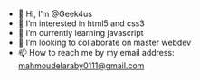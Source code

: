 - 👋 Hi, I’m @Geek4us
- 👀 I’m interested in html5 and css3
- 🌱 I’m currently learning javascript
- 💞️ I’m looking to collaborate on master webdev
- 📫 How to reach me by my email address: mahmoudelaraby0111@gmail.com

<!---
Geek4us/Geek4us is a ✨ special ✨ repository because its `README.md` (this file) appears on your GitHub profile.
You can click the Preview link to take a look at your changes.
--->
